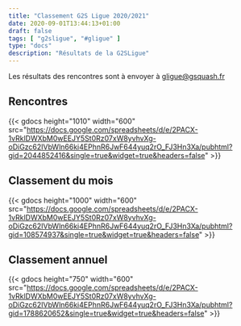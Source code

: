 ```yaml
---
title: "Classement G2S Ligue 2020/2021"
date: 2020-09-01T13:44:13+01:00
draft: false
tags: [ "g2sligue", "#gligue" ]
type: "docs"
description: "Résultats de la G2SLigue"
---
```


Les résultats des rencontres sont à envoyer à [gligue@gsquash.fr](mailto:gligue@gsquash.fr?subject=%5BGLIGUE%5D%20-%20R%C3%A9sultat%20rencontre")

## Rencontres

{{< gdocs  height="1010"  width="600" src="https://docs.google.com/spreadsheets/d/e/2PACX-1vRklDWXbM0wEEJY5St0Rz07xW8yvhvXg-oDiGzc62IVbWln66ki4EPhnR6JwF644yuq2rO_FJ3Hn3Xa/pubhtml?gid=2044852416&single=true&widget=true&headers=false"  >}}

## Classement du mois

{{< gdocs height="1000" width="600" src="https://docs.google.com/spreadsheets/d/e/2PACX-1vRklDWXbM0wEEJY5St0Rz07xW8yvhvXg-oDiGzc62IVbWln66ki4EPhnR6JwF644yuq2rO_FJ3Hn3Xa/pubhtml?gid=108574937&single=true&widget=true&headers=false"  >}}

## Classement annuel

{{< gdocs height="750" width="600" src="https://docs.google.com/spreadsheets/d/e/2PACX-1vRklDWXbM0wEEJY5St0Rz07xW8yvhvXg-oDiGzc62IVbWln66ki4EPhnR6JwF644yuq2rO_FJ3Hn3Xa/pubhtml?gid=1788620652&single=true&widget=true&headers=false" >}}
